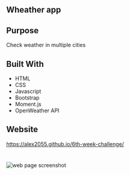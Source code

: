 ## Wheather app

## Purpose
Check weather in multiple cities

## Built With
* HTML
* CSS
* Javascript
* Bootstrap
* Moment.js
* OpenWeather API

## Website
https://alex2055.github.io/6th-week-challenge/
#
![web page screenshot](assets/img/screenshot/)
